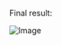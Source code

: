 Final result:

![Image](https://github.com/user-attachments/assets/32041e10-1c04-4c16-a182-d5ab1d115c4a)